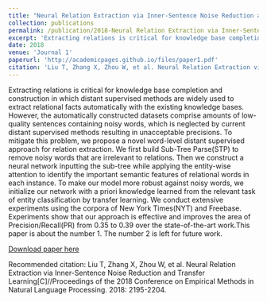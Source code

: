 ```yaml
---
title: "Neural Relation Extraction via Inner-Sentence Noise Reduction and Transfer Learning"
collection: publications
permalink: /publication/2018-Neural Relation Extraction via Inner-Sentence Noise Reduction and Transfer Learning
excerpt: 'Extracting relations is critical for knowledge base completion and construction in which distant supervised methods are widely used to extract relational facts automatically with the existing knowledge bases. However, the automatically constructed datasets comprise amounts of low-quality sentences containing noisy words, which is neglected by current distant supervised methods resulting in unacceptable precisions. To mitigate this problem, we propose a novel word-level distant supervised approach for relation extraction. We first build Sub-Tree Parse(STP) to remove noisy words that are irrelevant to relations. Then we construct a neural network inputting the sub-tree while applying the entity-wise attention to identify the important semantic features of relational words in each instance. To make our model more robust against noisy words, we initialize our network with a priori knowledge learned from the relevant task of entity classification by transfer learning. We conduct extensive experiments using the corpora of New York Times(NYT) and Freebase. Experiments show that our approach is effective and improves the area of Precision/Recall(PR) from 0.35 to 0.39 over the state-of-the-art work.'
date: 2018
venue: 'Journal 1'
paperurl: 'http://academicpages.github.io/files/paper1.pdf'
citation: 'Liu T, Zhang X, Zhou W, et al. Neural Relation Extraction via Inner-Sentence Noise Reduction and Transfer Learning[C]//Proceedings of the 2018 Conference on Empirical Methods in Natural Language Processing. 2018: 2195-2204.'
---
```

Extracting relations is critical for knowledge base completion and construction in which distant supervised methods are widely used to extract relational facts automatically with the existing knowledge bases. However, the automatically constructed datasets comprise amounts of low-quality sentences containing noisy words, which is neglected by current distant supervised methods resulting in unacceptable precisions. To mitigate this problem, we propose a novel word-level distant supervised approach for relation extraction. We first build Sub-Tree Parse(STP) to remove noisy words that are irrelevant to relations. Then we construct a neural network inputting the sub-tree while applying the entity-wise attention to identify the important semantic features of relational words in each instance. To make our model more robust against noisy words, we initialize our network with a priori knowledge learned from the relevant task of entity classification by transfer learning. We conduct extensive experiments using the corpora of New York Times(NYT) and Freebase. Experiments show that our approach is effective and improves the area of Precision/Recall(PR) from 0.35 to 0.39 over the state-of-the-art work.This paper is about the number 1. The number 2 is left for future work.

[Download paper here](https://aclanthology.org/D18-1243.pdf)

Recommended citation: Liu T, Zhang X, Zhou W, et al. Neural Relation Extraction via Inner-Sentence Noise Reduction and Transfer Learning[C]//Proceedings of the 2018 Conference on Empirical Methods in Natural Language Processing. 2018: 2195-2204.